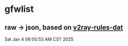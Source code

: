 # gfwlist
## raw -> json, based on [v2ray-rules-dat](https://github.com/Loyalsoldier/v2ray-rules-dat)
Sat Jan  4 06:00:53 AM CST 2025

